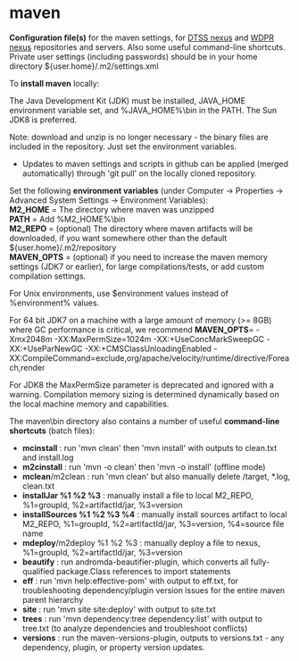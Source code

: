 maven
=====

**Configuration file(s)** for the maven settings, for [DTSS nexus](https://nexus.disney.com/nexus) and [WDPR nexus](http://javacoe.wdw.disney.com/nexus) repositories and servers. Also some useful command-line shortcuts. Private user settings (including passwords) should be in your home directory ${user.home}/.m2/settings.xml

To **install maven** locally:

The Java Development Kit (JDK) must be installed, JAVA_HOME environment variable set, and %JAVA_HOME%\bin in the PATH. The Sun JDK8 is preferred.

Note: download and unzip is no longer necessary - the binary files are included in the repository. Just set the environment variables.
- Updates to maven settings and scripts in github can be applied (merged automatically) through 'git pull' on the locally cloned repository.

Set the following **environment variables** (under Computer -> Properties -> Advanced System Settings -> Environment Variables):<br/>
**M2_HOME** = The directory where maven was unzipped<br/>
**PATH** = Add %M2_HOME%\bin<br/>
**M2_REPO** = (optional) The directory where maven artifacts will be downloaded, if you want somewhere other than the default ${user.home}/.m2/repository<br/>
**MAVEN_OPTS** = (optional) if you need to increase the maven memory settings (JDK7 or earlier), for large compilations/tests, or add custom compilation settings.

For Unix environments, use $environment values instead of %environment% values.

For 64 bit JDK7 on a machine with a large amount of memory (>= 8GB) where GC performance is critical, we recommend **MAVEN_OPTS**=
-Xmx2048m -XX:MaxPermSize=1024m -XX:+UseConcMarkSweepGC -XX:+UseParNewGC -XX:+CMSClassUnloadingEnabled -XX:CompileCommand=exclude,org/apache/velocity/runtime/directive/Foreach,render

For JDK8 the MaxPermSize parameter is deprecated and ignored with a warning. Compilation memory sizing is determined dynamically based on the local machine memory and capabilities.

The maven\bin directory also contains a number of useful **command-line shortcuts** (batch files):

- **mcinstall** : run 'mvn clean' then 'mvn install' with outputs to clean.txt and install.log<br/>
- **m2cinstall** : run 'mvn -o clean' then 'mvn -o install' (offline mode)<br/>
- **mclean**/m2clean : run 'mvn clean' but also manually delete /target, *.log, clean.txt<br/>
- **installJar %1 %2 %3** : manually install a file to local M2_REPO, %1=groupId, %2=artifactId/jar, %3=version<br/>
- **installSources %1 %2 %3 %4** : manually install sources artifact to local M2_REPO, %1=groupId, %2=artifactId/jar, %3=version, %4=source file name<br/>
- **mdeploy**/m2deploy %1 %2 %3 : manually deploy a file to nexus, %1=groupId, %2=artifactId/jar, %3=version<br/>
- **beautify** : run andromda-beautifier-plugin, which converts all fully-qualified package.Class references to import statements<br/>
- **eff** : run 'mvn help:effective-pom' with output to eff.txt, for troubleshooting dependency/plugin version issues for the entire maven parent hierarchy<br/>
- **site** : run 'mvn site site:deploy' with output to site.txt<br/>
- **trees** : run 'mvn dependency:tree dependency:list' with output to tree.txt (to analyze dependencies and troubleshoot conflicts)<br/>
- **versions** : run the maven-versions-plugin, outputs to versions.txt - any dependency, plugin, or property version updates.
